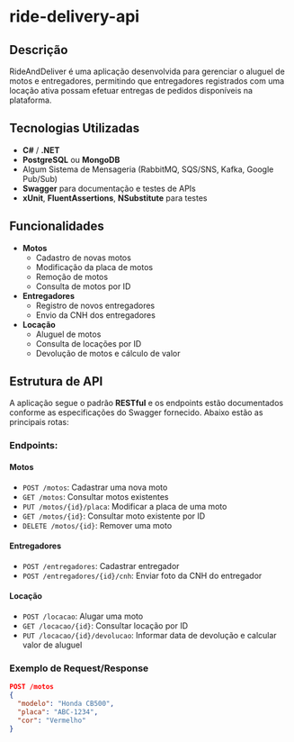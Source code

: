 # ride-delivery-api

## Descrição

RideAndDeliver é uma aplicação desenvolvida para gerenciar o aluguel de motos e entregadores, permitindo que entregadores registrados com uma locação ativa possam efetuar entregas de pedidos disponíveis na plataforma.

## Tecnologias Utilizadas

- **C#** / **.NET**
- **PostgreSQL** ou **MongoDB**
- Algum Sistema de Mensageria (RabbitMQ, SQS/SNS, Kafka, Google Pub/Sub)
- **Swagger** para documentação e testes de APIs
- **xUnit**, **FluentAssertions**, **NSubstitute** para testes

## Funcionalidades

- **Motos**
  - Cadastro de novas motos
  - Modificação da placa de motos
  - Remoção de motos
  - Consulta de motos por ID
- **Entregadores**
  - Registro de novos entregadores
  - Envio da CNH dos entregadores
- **Locação**
  - Aluguel de motos
  - Consulta de locações por ID
  - Devolução de motos e cálculo de valor

## Estrutura de API

A aplicação segue o padrão **RESTful** e os endpoints estão documentados conforme as especificações do Swagger fornecido. Abaixo estão as principais rotas:

### Endpoints:

#### **Motos**
- `POST /motos`: Cadastrar uma nova moto
- `GET /motos`: Consultar motos existentes
- `PUT /motos/{id}/placa`: Modificar a placa de uma moto
- `GET /motos/{id}`: Consultar moto existente por ID
- `DELETE /motos/{id}`: Remover uma moto

#### **Entregadores**
- `POST /entregadores`: Cadastrar entregador
- `POST /entregadores/{id}/cnh`: Enviar foto da CNH do entregador

#### **Locação**
- `POST /locacao`: Alugar uma moto
- `GET /locacao/{id}`: Consultar locação por ID
- `PUT /locacao/{id}/devolucao`: Informar data de devolução e calcular valor de aluguel

### Exemplo de Request/Response

```json
POST /motos
{
  "modelo": "Honda CB500",
  "placa": "ABC-1234",
  "cor": "Vermelho"
}
